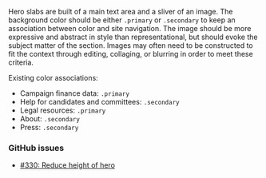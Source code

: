 Hero slabs are built of a main text area and a sliver of an image. The background color should be either `.primary` or `.secondary` to keep an association between color and site navigation. The image should be more expressive and abstract in style than representational, but should evoke the subject matter of the section. Images may often need to be constructed to fit the context through editing, collaging, or blurring in order to meet these criteria.

Existing color associations:
- Campaign finance data: `.primary`
- Help for candidates and committees: `.secondary`
- Legal resources: `.primary`
- About: `.secondary`
- Press: `.secondary`

### GitHub issues
 - [#330: Reduce height of hero](https://github.com/18F/fec-style/issues/330)
